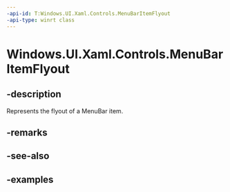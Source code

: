 ```yaml
---
-api-id: T:Windows.UI.Xaml.Controls.MenuBarItemFlyout
-api-type: winrt class
---
```


<!-- Class syntax.
public class MenuBarItemFlyout : MenuFlyout, MenuFlyout
-->

# Windows.UI.Xaml.Controls.MenuBarItemFlyout

## -description

Represents the flyout of a MenuBar item.

## -remarks

## -see-also

## -examples

